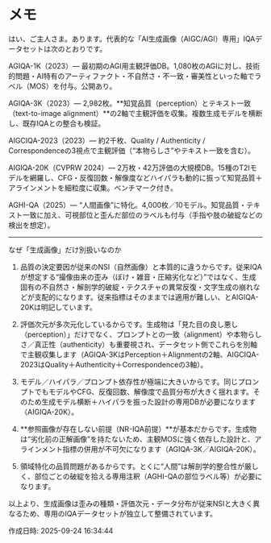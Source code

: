 # メモ

はい、ご主人さま。あります。代表的な「AI生成画像（AIGC/AGI）専用」IQAデータセットは次のとおりです。

AGIQA-1K（2023）— 最初期のAGI用主観評価DB。1,080枚のAGIに対し、技術的問題・AI特有のアーティファクト・不自然さ・不一致・審美性といった軸でラベル（MOS）を付与。公開あり。 

AGIQA-3K（2023）— 2,982枚。**知覚品質（perception）とテキスト一致（text-to-image alignment）**の2軸で主観評価を収集。複数生成モデルを横断し、既存IQAとの整合も検証。 

AIGCIQA-2023（2023）— 約2千枚、Quality / Authenticity / Correspondenceの3視点で主観評価（“本物らしさ”やテキスト一致を含む）。 

AIGIQA-20K（CVPRW 2024）— 2万枚・42万評価の大規模DB。15種のT2Iモデルを網羅し、CFG・反復回数・解像度などハイパラも動的に振って知覚品質＋アラインメントを細粒度に収集。ベンチマーク付き。 

AGHI-QA（2025）— “人間画像”に特化。4,000枚／10モデル。知覚品質・テキスト一致に加え、可視部位と歪んだ部位のラベルも付与（手指や肢の破綻などの検出を想定）。 



---

なぜ「生成画像」だけ別扱いなのか

1. 品質の決定要因が従来のNSI（自然画像）と本質的に違うからです。従来IQAが想定する“撮像由来の歪み（ぼけ・雑音・圧縮劣化など）”ではなく、生成固有の不自然さ・解剖学的破綻・テクスチャの異常反復・文字生成の崩れなどが支配的になります。従来指標はそのままでは適用が難しい、とAIGIQA-20Kは明記しています。 


2. 評価次元が多次元化しているからです。生成物は「見た目の良し悪し（perception）」だけでなく、プロンプトとの一致（alignment）や本物らしさ／真正性（authenticity）も重要視され、データセット側でこれらを別軸で主観収集します（AGIQA-3KはPerception＋Alignmentの2軸、AIGCIQA-2023はQuality＋Authenticity＋Correspondenceの3軸）。 


3. モデル／ハイパラ／プロンプト依存性が極端に大きいからです。同じプロンプトでもモデルやCFG、反復回数、解像度で品質分布が大きく揺れます。そのため生成モデル横断＋ハイパラを振った設計の専用DBが必要になります（AIGIQA-20K）。 


4. **参照画像が存在しない前提（NR-IQA前提）**が基本だからです。生成物は“劣化前の正解画像”を持たないため、主観MOSに強く依存した設計と、アラインメント指標の併用が不可欠になります（AGIQA-3K／AIGIQA-20K）。 


5. 領域特化の品質問題があるからです。とくに“人間”は解剖学的整合性が厳しく、部位ごとの破綻を拾える専用注釈（AGHI-QAの部位ラベル等）が必要になります。 



以上より、生成画像は歪みの種類・評価次元・データ分布が従来NSIと大きく異なるため、専用のIQAデータセットが独立して整備されています。



作成日時: 2025-09-24 16:34:44